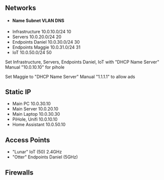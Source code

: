 ## Networks ##

- #### Name	Subnet	VLAN DNS ####
- Infrastructure	10.0.10.0/24	10
- Servers	10.0.20.0/24	20
- Endpoints Daniel  10.0.30.0/24	30		
- Endpoints Maggie	10.0.31.0/24	31		
- IoT	10.0.50.0/24	50

Set Infrastructure, Servers, Endpoints Daniel, IoT with "DHCP Name Server" Manual "10.0.10.10" for pihole

Set Maggie to "DHCP Name Server" Manual "1.1.1.1" to allow ads



## Static IP ##

- Main PC	10.0.30.10
- Main Server	10.0.20.10
- Main Laptop 10.0.30.30
- PiHole, Unifi	10.0.10.10
- Home Assistant	10.0.50.10


## Access Points ##

- "Lunar"	IoT (50)	2.4GHz
- "Otter" Endpoints Daniel (5GHz)



## Firewalls ##
